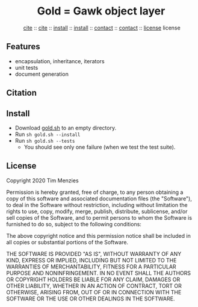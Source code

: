 
  <h1 align=center> Gold = Gawk object layer</h1>
  <p align=center>
  <img src="">
  <a 		                      width=15   src="https://image.flaticon.com/icons/svg/25/25621.svg"> <a 
 href="#citation">cite</a> :: <a 		 href="#citation">cite</a> :: <a 
 href="#install">install</a> :: <a 		 href="#install">install</a> :: <a 
 href="#contact">contact</a> :: <a 		 href="#contact">contact</a> :: <a 
 href="#license">license</a>  <img		 href="#license">license</a>  
 </p>

 ## Features

- encapsulation, inheritance, iterators
- unit tests
- document generation

## Citation

## Install

- Download [gold.sh](gold.sh) to an empty directory.
- Run `sh gold.sh --install`
- Run `sh gold.sh --tests` 
  - You should see only one failure (when we test the test suite).

## License

Copyright 2020 Tim Menzies

Permission is hereby granted, free of charge, to any person obtaining
a copy of this software and associated documentation files (the
"Software"), to deal in the Software without restriction, including
without limitation the rights to use, copy, modify, merge, publish,
distribute, sublicense, and/or sell copies of the Software, and to
permit persons to whom the Software is furnished to do so, subject
to the following conditions:

The above copyright notice and this permission notice shall be
included in all copies or substantial portions of the Software.

THE SOFTWARE IS PROVIDED "AS IS", WITHOUT WARRANTY OF ANY KIND,
EXPRESS OR IMPLIED, INCLUDING BUT NOT LIMITED TO THE WARRANTIES OF
MERCHANTABILITY, FITNESS FOR A PARTICULAR PURPOSE AND NONINFRINGEMENT.
IN NO EVENT SHALL THE AUTHORS OR COPYRIGHT HOLDERS BE LIABLE FOR
ANY CLAIM, DAMAGES OR OTHER LIABILITY, WHETHER IN AN ACTION OF
CONTRACT, TORT OR OTHERWISE, ARISING FROM, OUT OF OR IN CONNECTION
WITH THE SOFTWARE OR THE USE OR OTHER DEALINGS IN THE SOFTWARE.
